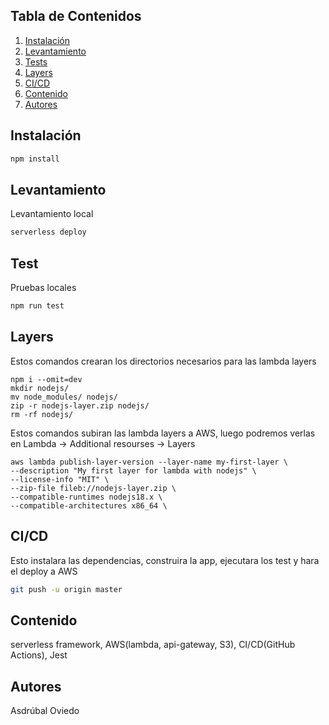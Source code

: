 ## Tabla de Contenidos

1. [Instalación](#instalación)
2. [Levantamiento](#levantamiento)
3. [Tests](#test)
4. [Layers](#layers)
5. [CI/CD](#ci/cd)
6. [Contenido](#contenido)
7. [Autores](#autores)

## Instalación

```bash
npm install
```

## Levantamiento

Levantamiento local

```bash
serverless deploy
```

## Test

Pruebas locales

```bash
npm run test
```

## Layers

Estos comandos crearan los directorios necesarios para las lambda layers

```
npm i --omit=dev
mkdir nodejs/
mv node_modules/ nodejs/
zip -r nodejs-layer.zip nodejs/
rm -rf nodejs/
```

Estos comandos subiran las lambda layers a AWS, luego podremos verlas en Lambda -> Additional resourses -> Layers

```
aws lambda publish-layer-version --layer-name my-first-layer \
--description "My first layer for lambda with nodejs" \
--license-info "MIT" \
--zip-file fileb://nodejs-layer.zip \
--compatible-runtimes nodejs18.x \
--compatible-architectures x86_64 \
```

## CI/CD

Esto instalara las dependencias, construira la app, ejecutara los test y hara el deploy a AWS

```bash
git push -u origin master
```

## Contenido

serverless framework, AWS(lambda, api-gateway, S3), CI/CD(GitHub Actions), Jest

## Autores

Asdrúbal Oviedo
